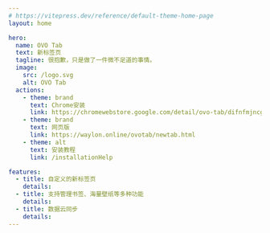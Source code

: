 ```yaml
---
# https://vitepress.dev/reference/default-theme-home-page
layout: home

hero:
  name: OVO Tab
  text: 新标签页
  tagline: 很抱歉，只是做了一件微不足道的事情。
  image:
    src: /logo.svg
    alt: OVO Tab
  actions:
    - theme: brand
      text: Chrome安装
      link: https://chromewebstore.google.com/detail/ovo-tab/difnfmjncgdjlefgflbjgdpbibdhmahl?hl=zh-CN&authuser=0
    - theme: brand
      text: 网页版
      link: https://waylon.online/ovotab/newtab.html
    - theme: alt
      text: 安装教程
      link: /installationHelp

features:
  - title: 自定义的新标签页
    details:
  - title: 支持管理书签、海量壁纸等多种功能
    details:
  - title: 数据云同步
    details:
---
```

